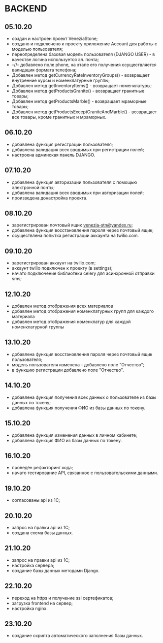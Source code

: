BACKEND
========

05.10.20
---
- создан и настроен проект VeneziaStone;
- создано и подключено к проекту приложение Account для работы с моделью пользователя;
- переопределена базовая модель пользователя (DJANGO USER) - в качестве логина используется эл. почта;
- -//- добавлено поле phone, на этапе его получения осуществляется валидация формата телефона;
- Добавлен метод getCurrencyRateInventoryGroups() - возвращает внутренние курсы и номенклатурные группы;
- Добавлен метод getInventoryItems() - возвращает номенклатуры;
- Добавлен метод getProductsGranite() - возвращает гранитные товары;
- Добавлен метод getProductsMarble() - возвращает мраморные товары;
- Добавлен метод getProductsExceptGraniteAndMarble() - возвращает все товары, кроме гранитных и мраморных.

06.10.20
---
- добавлена функция регистрации пользователя;
- добавлена валидация всех вводимых при регистрации полей;
- настроена админская панель DJANGO.

07.10.20
---
- добавлена функция авторизации пользователя с помощью электронной почты;
- добавлена валидация всех вводимых при авторизации полей;
- произведена донастройка проекта.

08.10.20
---
- зарегистрирован почтовый ящик venezia-stn@yandex.ru;
- добавлена функция восстановления пароля через почтовый ящик;
- осуществлена попытка регистрации аккаунта на twilio.com.

09.10.20
---
- зарегистрирован аккаунт на twilio.com;
- аккаунт twilio подключен к проекту (в settings);
- начато подключение библиотеки celery для асинхронной отправки sms;

12.10.20
---
- добавлен метод отображения всех материалов
- добавлен метод отображения номенклатурных групп для каждого материала
- добавлен метод отображения номенклатур для каждой номенклатурной группы

13.10.20
---
- добавлена функция восстановления пароля через почтовый ящик пользователя;
- модель пользователя изменена - добавлено поле "Отчество";
- в функцию регистрации добавлено поле "Отчество".

14.10.20
---
- добавлена функция получения всех данных о пользователе из базы данных по токену;
- добавлена функция получения ФИО из базы данных по токену.

15.10.20
---
- добавлена функция изменения данных в личном кабинете;
- добавлена функция ФИО из базы данных по токену.

16.10.20
---
- проведён рефакторинг кода;
- начато тестирование API, связанное с пользовательскими данными.

19.10.20
---
- согласованы api из 1С;

20.10.20
---
- запрос на правки api из 1С;
- создана схема базы данных.

21.10.20
---
- запрос на правки api из 1С;
- настройка сервера;
- создание базы данных методами Django.

22.10.20
---
- переход на https и получение ssl сертефикатов;
- загрузка frontend на сервер;
- настройка nginx.

23.10.20
---
- создание скрипта автоматического заполнения базы данных.

